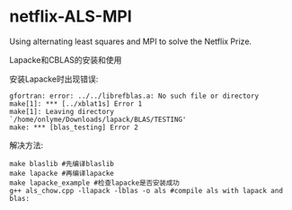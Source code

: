 netflix-ALS-MPI
===============

Using alternating least squares and MPI to solve the Netflix Prize.

Lapacke和CBLAS的安装和使用

安装Lapacke时出现错误:
```
gfortran: error: ../../librefblas.a: No such file or directory
make[1]: *** [../xblat1s] Error 1
make[1]: Leaving directory `/home/onlyme/Downloads/lapack/BLAS/TESTING'
make: *** [blas_testing] Error 2
```
解决方法:
```
make blaslib #先编译blaslib
make lapacke #再编译lapacke
make lapacke_example #检查lapacke是否安装成功
g++ als_chow.cpp -llapack -lblas -o als #compile als with lapack and blas:
```
